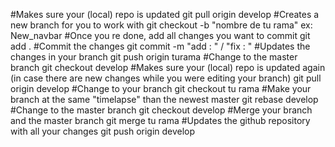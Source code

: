 #Makes sure your (local) repo is updated
git pull origin develop
#Creates a new branch for you to work with
git checkout -b "nombre de tu rama" ex: New_navbar
#Once you re done, add all changes you want to commit
git add .
#Commit the changes
git commit -m "add : " / "fix : "
#Updates the changes in your branch
git push origin turama
#Change to the master branch
git checkout develop
#Makes sure your (local) repo is updated again (in case there are new changes while you were editing your branch)
git pull origin develop
#Change to your branch
git checkout tu rama
#Make your branch at the same "timelapse" than the newest master
git rebase develop
#Change to the master branch
git checkout develop
#Merge your branch and the master branch
git merge tu rama
#Updates the github repository with all your changes
git push origin develop
